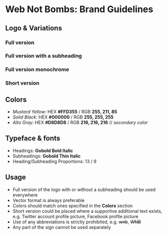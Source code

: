 # Web Not Bombs: Brand Guidelines

## Logo & Variations

### Full version

### Full version with a subheading

### Full version monochrome

### Short version 

## Colors 
- *Mustard Yellow*: HEX **#FFD355** / RGB **255, 211, 85**
- *Solid Black*: HEX **#000000** / RGB **255, 255, 255**
- *Alto Gray*: HEX **#D8D8D8** / RGB **216, 216, 216**   // *secondary color*

## Typeface & fonts 
- Headings: **Gobold Bold Italic** 
- Subheadings: **Gobold Thin Italic**
- Heading/Subheading Proportions: 13 / 9

## Usage

- Full version of the logo with or without a subheading should be used everywhere
- Vector format is always preferable
- Colors should match ones specified in the **Colors** section
- Short version could be placed where a supportive additional text exists, e.g. Twitter account profile picture, Facebook profile picture
- Use of any abbreviations is strictly prohibited, e.g. ~~wnb~~, ~~WNB~~
- Any part of the sign cannot be used separately



